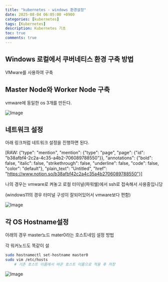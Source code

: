 ```yaml
---
title: "kubernetes - windows 환경설정"
date: 2025-08-04 06:05:00 +0900
categories: [kubernetes]
tags: [Kubernetes]
description: Kubernetes 기초
toc: true
comments: true
---
```


## Windows 로컬에서 쿠버네티스 환경 구축 방법

VMware를 사용하여 구축

## Master Node와 Worker Node 구축

vmware에 동일한 os 3개를 만든다.

![Image](https://prod-files-secure.s3.us-west-2.amazonaws.com/e6db513d-ec54-40ff-aa74-2487b0bcfe15/3de07ad7-c5d7-4b15-8f38-79e4edb4ab53/Untitled.png?X-Amz-Algorithm=AWS4-HMAC-SHA256&X-Amz-Content-Sha256=UNSIGNED-PAYLOAD&X-Amz-Credential=ASIAZI2LB466VYFSVMXB%2F20250805%2Fus-west-2%2Fs3%2Faws4_request&X-Amz-Date=20250805T061025Z&X-Amz-Expires=3600&X-Amz-Security-Token=IQoJb3JpZ2luX2VjEB4aCXVzLXdlc3QtMiJGMEQCIH6iRW3wj67FDYWURkS7FNkDHyQnmHX%2BgUtPDhWa70ERAiAC3ixE60nNRC8Eo9iJ1RupOMre%2BMpKR%2FMYJAAgvjXhQSr%2FAwhXEAAaDDYzNzQyMzE4MzgwNSIMb4FgGslzD%2BLrQ2GQKtwDtRwM%2Bnczv3ZbWrER80joe2J79vEyW9bwq11H0px4QEa9sC0V6HERiO4UFDBSKtXxzteyZ1mDnl5OLKdjKFX%2FgbuBS8LL0lKRi1GH%2FFXnELDziJvHuoH6%2B%2FQVyP1SBwL64c%2FKIwpaOw72gLgCcmoOH6FK0X9xsu1lhTUvwAt8wQycx4VyQRJBec7naSXymbW3WB4p15zSD83lJDqzqUOddKGj3cIfymDpZQPBPnTw%2BUH8aepi%2Fx3hYSOxLotGYs8E87zvrDgXzRfFTQlE1E8bOOseAfIj37VYo9vJlzpZsFWsswghClM4KpBI2gqTiOj96NDz%2FXSu7YXl%2FzveqPKJq94nssta16rc4xgpDzVJk7H%2FyZJVWapHqsI1EOawtc4Oh19e1%2BL3ly1I5fJVkwmDsHp1ChBtZjGrb2lQ8iO0oiLOIjpD4DVOCDMg0o%2FtkHoAhHzjWfxt56UFU3yxOgN1IwEJGD9LpOJ4k1N35LW7cnJthVbKF99TD2K7E%2BxQjzGCOomqPtVEszjoRVFkutQh2i8eU2xmhTVwPR97kVZ2Vxxkmcszy%2ByJvzT%2FowVriMBMI%2FtRbs8PhWUEGKeLTiWX6TOk9XBrwr2dAcqa6%2FkKyYuxr80VEQymGN7D8Q8w6bPGxAY6pgHcW%2FxMPzFnZ%2FspQBuYMcvMFEPQ9egUV2lGGNDkRDySdKjzE2Q5zFAC4ms9a3wjE09tlFitP%2BK33nekaXSFevWkPIddz%2BUEz1PfMHim3LHFLlbLidaHmyAex1FrPX5%2Bbtr%2FRF%2FQlYafGVam8OQsTurfiWKTSLFDvBoj%2FEnCqzUjyje5URSSR9KnyOfg%2B%2FYGhYIeDmprgtMAAgywvex9JsSrWG6QVwXX&X-Amz-Signature=78d76e869896ae43e37818e77ee3fc15e2c874c63dd85cf0402b44ed88021a2c&X-Amz-SignedHeaders=host&x-amz-checksum-mode=ENABLED&x-id=GetObject)

## 네트워크 설정

아래 링크처럼 네트워크 설정을 진행하면 된다.

[RAW: {"type": "mention", "mention": {"type": "page", "page": {"id": "b38afbf4-2c2a-4c35-a4b2-706089788550"}}, "annotations": {"bold": false, "italic": false, "strikethrough": false, "underline": false, "code": false, "color": "default"}, "plain_text": "Untitled", "href": "https://www.notion.so/b38afbf42c2a4c35a4b2706089788550"}] 

나의 경우는 vmware로 켜놓고 로컬 터미널(파워쉘)에서 ssh로 접속해서 사용중입니당 

(windows11의 경우 터미널 구성이 잘되어있어서 vmware보다 편함)

![Image](https://prod-files-secure.s3.us-west-2.amazonaws.com/e6db513d-ec54-40ff-aa74-2487b0bcfe15/a573e309-abae-43f5-8edd-c218412f9b26/Untitled.png?X-Amz-Algorithm=AWS4-HMAC-SHA256&X-Amz-Content-Sha256=UNSIGNED-PAYLOAD&X-Amz-Credential=ASIAZI2LB466VYFSVMXB%2F20250805%2Fus-west-2%2Fs3%2Faws4_request&X-Amz-Date=20250805T061025Z&X-Amz-Expires=3600&X-Amz-Security-Token=IQoJb3JpZ2luX2VjEB4aCXVzLXdlc3QtMiJGMEQCIH6iRW3wj67FDYWURkS7FNkDHyQnmHX%2BgUtPDhWa70ERAiAC3ixE60nNRC8Eo9iJ1RupOMre%2BMpKR%2FMYJAAgvjXhQSr%2FAwhXEAAaDDYzNzQyMzE4MzgwNSIMb4FgGslzD%2BLrQ2GQKtwDtRwM%2Bnczv3ZbWrER80joe2J79vEyW9bwq11H0px4QEa9sC0V6HERiO4UFDBSKtXxzteyZ1mDnl5OLKdjKFX%2FgbuBS8LL0lKRi1GH%2FFXnELDziJvHuoH6%2B%2FQVyP1SBwL64c%2FKIwpaOw72gLgCcmoOH6FK0X9xsu1lhTUvwAt8wQycx4VyQRJBec7naSXymbW3WB4p15zSD83lJDqzqUOddKGj3cIfymDpZQPBPnTw%2BUH8aepi%2Fx3hYSOxLotGYs8E87zvrDgXzRfFTQlE1E8bOOseAfIj37VYo9vJlzpZsFWsswghClM4KpBI2gqTiOj96NDz%2FXSu7YXl%2FzveqPKJq94nssta16rc4xgpDzVJk7H%2FyZJVWapHqsI1EOawtc4Oh19e1%2BL3ly1I5fJVkwmDsHp1ChBtZjGrb2lQ8iO0oiLOIjpD4DVOCDMg0o%2FtkHoAhHzjWfxt56UFU3yxOgN1IwEJGD9LpOJ4k1N35LW7cnJthVbKF99TD2K7E%2BxQjzGCOomqPtVEszjoRVFkutQh2i8eU2xmhTVwPR97kVZ2Vxxkmcszy%2ByJvzT%2FowVriMBMI%2FtRbs8PhWUEGKeLTiWX6TOk9XBrwr2dAcqa6%2FkKyYuxr80VEQymGN7D8Q8w6bPGxAY6pgHcW%2FxMPzFnZ%2FspQBuYMcvMFEPQ9egUV2lGGNDkRDySdKjzE2Q5zFAC4ms9a3wjE09tlFitP%2BK33nekaXSFevWkPIddz%2BUEz1PfMHim3LHFLlbLidaHmyAex1FrPX5%2Bbtr%2FRF%2FQlYafGVam8OQsTurfiWKTSLFDvBoj%2FEnCqzUjyje5URSSR9KnyOfg%2B%2FYGhYIeDmprgtMAAgywvex9JsSrWG6QVwXX&X-Amz-Signature=6b959c0b521add8ead6c7bebcd6490dd1368a2909a5fae4d13a5c276e2984e99&X-Amz-SignedHeaders=host&x-amz-checksum-mode=ENABLED&x-id=GetObject)

## 각 OS Hostname설정

아래의 경우 master노드 mater0라는 호스트네임 설정 방법

각 워커노드도 똑같이 설

```bash
sudo hostnamectl set-hostname master0
sudo vim /etc/hosts
	# 기존 호스트 이름에서 바꾼 호스트 이름으로 적용 후 저장
```

![Image](https://prod-files-secure.s3.us-west-2.amazonaws.com/e6db513d-ec54-40ff-aa74-2487b0bcfe15/cc882e15-e2c5-43e7-bcf7-b2da2c1ede50/Untitled.png?X-Amz-Algorithm=AWS4-HMAC-SHA256&X-Amz-Content-Sha256=UNSIGNED-PAYLOAD&X-Amz-Credential=ASIAZI2LB466VYFSVMXB%2F20250805%2Fus-west-2%2Fs3%2Faws4_request&X-Amz-Date=20250805T061025Z&X-Amz-Expires=3600&X-Amz-Security-Token=IQoJb3JpZ2luX2VjEB4aCXVzLXdlc3QtMiJGMEQCIH6iRW3wj67FDYWURkS7FNkDHyQnmHX%2BgUtPDhWa70ERAiAC3ixE60nNRC8Eo9iJ1RupOMre%2BMpKR%2FMYJAAgvjXhQSr%2FAwhXEAAaDDYzNzQyMzE4MzgwNSIMb4FgGslzD%2BLrQ2GQKtwDtRwM%2Bnczv3ZbWrER80joe2J79vEyW9bwq11H0px4QEa9sC0V6HERiO4UFDBSKtXxzteyZ1mDnl5OLKdjKFX%2FgbuBS8LL0lKRi1GH%2FFXnELDziJvHuoH6%2B%2FQVyP1SBwL64c%2FKIwpaOw72gLgCcmoOH6FK0X9xsu1lhTUvwAt8wQycx4VyQRJBec7naSXymbW3WB4p15zSD83lJDqzqUOddKGj3cIfymDpZQPBPnTw%2BUH8aepi%2Fx3hYSOxLotGYs8E87zvrDgXzRfFTQlE1E8bOOseAfIj37VYo9vJlzpZsFWsswghClM4KpBI2gqTiOj96NDz%2FXSu7YXl%2FzveqPKJq94nssta16rc4xgpDzVJk7H%2FyZJVWapHqsI1EOawtc4Oh19e1%2BL3ly1I5fJVkwmDsHp1ChBtZjGrb2lQ8iO0oiLOIjpD4DVOCDMg0o%2FtkHoAhHzjWfxt56UFU3yxOgN1IwEJGD9LpOJ4k1N35LW7cnJthVbKF99TD2K7E%2BxQjzGCOomqPtVEszjoRVFkutQh2i8eU2xmhTVwPR97kVZ2Vxxkmcszy%2ByJvzT%2FowVriMBMI%2FtRbs8PhWUEGKeLTiWX6TOk9XBrwr2dAcqa6%2FkKyYuxr80VEQymGN7D8Q8w6bPGxAY6pgHcW%2FxMPzFnZ%2FspQBuYMcvMFEPQ9egUV2lGGNDkRDySdKjzE2Q5zFAC4ms9a3wjE09tlFitP%2BK33nekaXSFevWkPIddz%2BUEz1PfMHim3LHFLlbLidaHmyAex1FrPX5%2Bbtr%2FRF%2FQlYafGVam8OQsTurfiWKTSLFDvBoj%2FEnCqzUjyje5URSSR9KnyOfg%2B%2FYGhYIeDmprgtMAAgywvex9JsSrWG6QVwXX&X-Amz-Signature=231f593c2f837e60183f5bc95e507e260bf375b7cf44f0a779bf2de1261ceade&X-Amz-SignedHeaders=host&x-amz-checksum-mode=ENABLED&x-id=GetObject)


